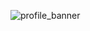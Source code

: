 
![profile_banner](https://github.com/desyed/desyed/assets/18189873/38d87836-f987-45f2-8102-dba7c5935e05)
